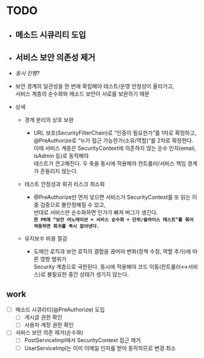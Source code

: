 # TODO

- ## 메소드 시큐리티 도입

- ## 서비스 보안 의존성 제거

- _동시 진행?_
- 보안 경계의 일관성을 한 번에 확립해야 테스트/운영 안정성이 올라가고,  
  서비스 계층의 순수화와 메소드 보안이 서로를 보완하기 때문
- 상세
  - 경계 분리의 상호 보완
    - URL 보호(SecurityFilterChain)로 “인증이 필요한가”를 1차로 확정하고,  
      @PreAuthorize로 “누가 접근 가능한가(소유/역할)”를 2차로 확정한다.  
      이때 서비스 계층은 SecurityContext에 의존하지 않는 순수 인자(email, isAdmin 등)로 동작해야  
      테스트가 견고해진다. 두 축을 동시에 적용해야 컨트롤러/서비스 책임 경계가 흔들리지 않는다.

  - 테스트 안정성과 회귀 리스크 최소화
    - @PreAuthorize만 먼저 넣으면 서비스가 SecurityContext를 또 읽는 이중 검증으로 불안정해질 수 있고,  
      반대로 서비스만 순수화하면 인가가 빠져 버그가 생긴다.  
      **`한 PR에 “보안 어노테이션 + 서비스 순수화 + 단위/슬라이스 테스트”를 묶어 적용하면 회귀를 즉시 잡아낸다.`**

  - 유지보수 비용 절감
    - 도메인 로직과 보안 로직의 결합을 끊어야 변화(정책 수정, 역할 추가)에 따른 영향 범위가  
      Security 계층으로 국한된다. 동시에 적용해야 코드 이동(컨트롤러↔서비스)로 불필요한 중간 상태가 생기지 않는다.

## work

- [ ] 메소드 시큐리티(@PreAuthorize) 도입
  - [ ] 게시글 권한 확인
  - [ ] 사용자 계정 권한 확인
- [ ] 서비스 보안 의존 제거(순수화)
  - [ ] PostServiceImpl에서 SecurityContext 접근 제거
  - [ ] UserServiceImpl는 이미 이메일 인자를 받아 동작하므로 변경 최소